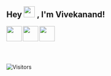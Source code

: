 ## Hey <img src="https://github.com/TheDudeThatCode/TheDudeThatCode/blob/master/Assets/Hi.gif" width="29px"> , I'm Vivekanand!
<a href = "mailto:mailofvivekanand@gmail.com">
  <img align="left" width = "40px" src="https://img.icons8.com/color/48/000000/gmail-new.png" />
</a>

<a href = "https://www.facebook.com/vivekanand.kumar1998">
  <img align="left" width = "40px" src="https://img.icons8.com/fluency/48/000000/facebook-new.png" />
</a>

<a href = "https://www.instagram.com/ig_vivekanandkumar/">
  <img align="left" width = "40px" src="https://img.icons8.com/external-tal-revivo-color-tal-revivo/48/000000/external-instagram-photo-and-video-sharing-social-networking-service-owned-by-facebook-logo-color-tal-revivo.png" />
</a>
<br />
<br />
<br />
<br />
<br />

![Visitors](https://visitor-badge.laobi.icu/badge?page_id=VivekanandKumar.Vivekanand-Kumar)
